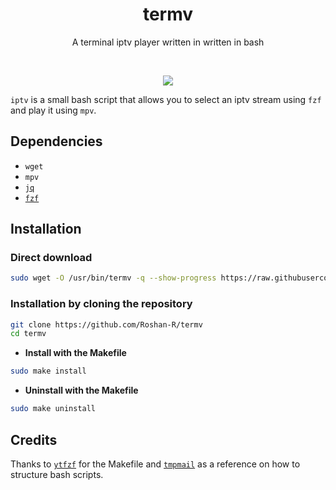 <h1 align="center">
  termv
</h1>

<p align="center"> A terminal iptv player written in written in bash</p><br>

<p align="center">
  <img src="https://user-images.githubusercontent.com/43182697/115367690-0eed9a00-a1e4-11eb-999b-52529bf2fba1.gif">
</p>

`iptv` is a small bash script that allows you to select an iptv stream using `fzf` and play it using `mpv`.


## Dependencies
- `wget`
- `mpv`
- [`jq`](https://github.com/stedolan/jq)
- [`fzf`](https://github.com/junegunn/fzf)

## Installation

### Direct download
```sh
sudo wget -O /usr/bin/termv -q --show-progress https://raw.githubusercontent.com/Roshan-R/termv/main/termv && sudo chmod +x /usr/bin/termv
```

### Installation by cloning the repository

```sh
git clone https://github.com/Roshan-R/termv
cd termv
```

+ **Install with the Makefile**

```sh
sudo make install
```

+ **Uninstall with the Makefile**

```sh
sudo make uninstall
```

## Credits
Thanks to [`ytfzf`](https://github.com/pystardust/ytfzf) for the Makefile and
[`tmpmail`](https://github.com/sdushantha/tmpmail) as a reference on how to structure bash scripts. 
